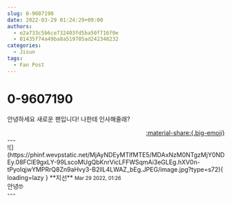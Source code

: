 ```yaml
---
slug: 0-9607190
date: 2022-03-29 01:24:29+09:00
authors:
  - e2a733c5b6ce732403fd5ba50f716f0e
  - 01435f74a49ba8a519705ad242348232
categories:
  - Jisun
tags:
  - Fan Post
---
```


# 0-9607190

<div class="post-container" markdown="1">
<div class="content-container md-sidebar__scrollwrap" markdown="1">

안녕하세요 새로운 팬입니다!  나한테 인사해줄래?

</div>
</div>

<div style="text-align: right;" markdown="1">
<a href="https://weverse.io/fromis9/fanpost/0-9607190" style="text-align: right;">:material-share:{.big-emoji}</a>
</div>
---

<div class="comments-container md-sidebar__scrollwrap" markdown="1">
<div class="comment" markdown="1">
<div class='id-container' markdown="1">
![](https://phinf.wevpstatic.net/MjAyNDEyMTlfMTE5/MDAxNzM0NTgzMjY0NDEy.08FClE9gxLY-99LscoMUgQbKnrVicLFFWSqmAi3eGLEg.hXV0n-tPyoIqjwYMPRrQ8Zn9aHvy3-B2llL4LWAZ_bEg.JPEG/image.jpg?type=s72){ loading=lazy }
**<span class="artist">지선</span>** <small>Mar 29 2022, 01:26</small><br>
</div>
<div class='comment-body' markdown="1">
안녕🤓
</div>
</div>
</div>
---
